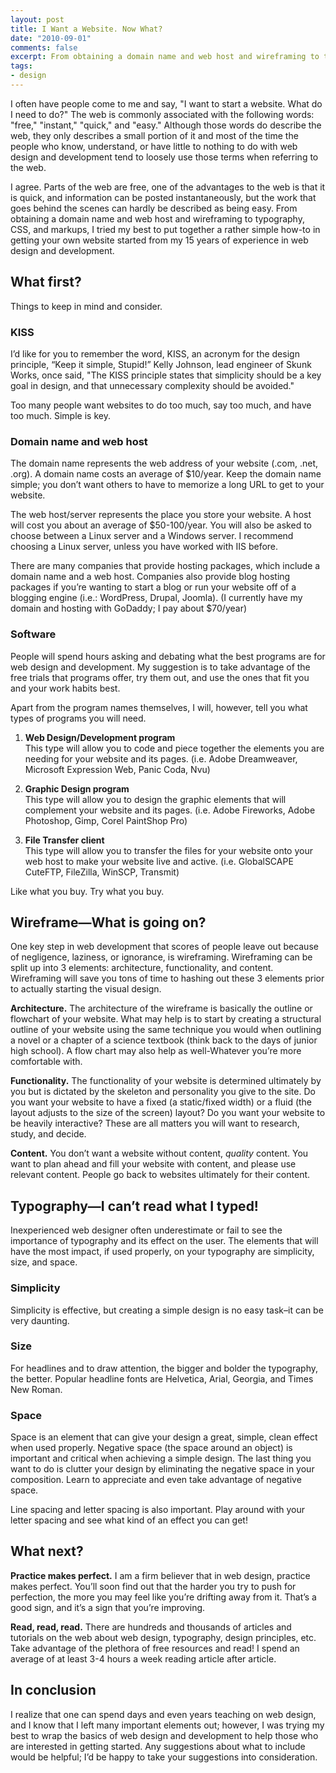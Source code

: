 ```yaml
---
layout: post
title: I Want a Website. Now What?
date: "2010-09-01"
comments: false
excerpt: From obtaining a domain name and web host and wireframing to typography, CSS, and markups, I tried my best to put together a rather simple how-to in getting your own website started from my 15 years of experience in web design and development.
tags:
- design
---
```


I often have people come to me and say, "I want to start a website. What do I need to do?" The web is commonly associated with the following words: "free," "instant," "quick," and "easy." Although those words do describe the web, they only describes a small portion of it and most of the time the people who know, understand, or have little to nothing to do with web design and development tend to loosely use those terms when referring to the web.

I agree. Parts of the web are free, one of the advantages to the web is that it is quick, and information can be posted instantaneously, but the work that goes behind the scenes can hardly be described as being easy. From obtaining a domain name and web host and wireframing to typography, CSS, and markups, I tried my best to put together a rather simple how-to in getting your own website started from my 15 years of experience in web design and development.

## What first?

Things to keep in mind and consider.

### KISS

I’d like for you to remember the word, KISS, an acronym for the design principle, “Keep it simple, Stupid!” Kelly Johnson, lead engineer of Skunk Works, once said, "The KISS principle states that simplicity should be a key goal in design, and that unnecessary complexity should be avoided."

Too many people want websites to do too much, say too much, and have too much. Simple is key.

### Domain name and web host

The domain name represents the web address of your website (.com, .net, .org). A domain name costs an average of $10/year. Keep the domain name simple; you don’t want others to have to memorize a long URL to get to your website.

The web host/server represents the place you store your website. A host will cost you about an average of $50-100/year. You will also be asked to choose between a Linux server and a Windows server. I recommend choosing a Linux server, unless you have worked with IIS before.

There are many companies that provide hosting packages, which include a domain name and a web host. Companies also provide blog hosting packages if you’re wanting to start a blog or run your website off of a blogging engine (i.e.: WordPress, Drupal, Joomla). (I currently have my domain and hosting with GoDaddy; I pay about $70/year)

### Software

People will spend hours asking and debating what the best programs are for web design and development. My suggestion is to take advantage of the free trials that programs offer, try them out, and use the ones that fit you and your work habits best.

Apart from the program names themselves, I will, however, tell you what types of programs you will need.

1. **Web Design/Development program**  
This type will allow you to code and piece together the elements you are needing for your website and its pages. (i.e. Adobe Dreamweaver, Microsoft Expression Web, Panic Coda, Nvu)

2. **Graphic Design program**  
This type will allow you to design the graphic elements that will complement your website and its pages. (i.e. Adobe Fireworks, Adobe Photoshop, Gimp, Corel PaintShop Pro)

3. **File Transfer client**  
This type will allow you to transfer the files for your website onto your web host to make your website live and active. (i.e. GlobalSCAPE CuteFTP, FileZilla, WinSCP, Transmit)

Like what you buy. Try what you buy.

## Wireframe—What is going on?

One key step in web development that scores of people leave out because of negligence, laziness, or ignorance, is wireframing. Wireframing can be split up into 3 elements: architecture, functionality, and content. Wireframing will save you tons of time to hashing out these 3 elements prior to actually starting the visual design.

**Architecture.** The architecture of the wireframe is basically the outline or flowchart of your website. What may help is to start by creating a structural outline of your website using the same technique you would when outlining a novel or a chapter of a science textbook (think back to the days of junior high school). A flow chart may also help as well-Whatever you’re more comfortable with.

**Functionality.** The functionality of your website is determined ultimately by you but is dictated by the skeleton and personality you give to the site. Do you want your website to have a fixed (a static/fixed width) or a fluid (the layout adjusts to the size of the screen) layout? Do you want your website to be heavily interactive? These are all matters you will want to research, study, and decide.

**Content.** You don’t want a website without content, *quality* content. You want to plan ahead and fill your website with content, and please use relevant content. People go back to websites ultimately for their content.

## Typography—I can’t read what I typed!

Inexperienced web designer often underestimate or fail to see the importance of typography and its effect on the user. The elements that will have the most impact, if used properly, on your typography are simplicity, size, and space.

### Simplicity

Simplicity is effective, but creating a simple design is no easy task–it can be very daunting.

### Size

For headlines and to draw attention, the bigger and bolder the typography, the better. Popular headline fonts are Helvetica, Arial, Georgia, and Times New Roman.

### Space

Space is an element that can give your design a great, simple, clean effect when used properly. Negative space (the space around an object) is important and critical when achieving a simple design. The last thing you want to do is clutter your design by eliminating the negative space in your composition. Learn to appreciate and even take advantage of negative space.

Line spacing and letter spacing is also important. Play around with your letter spacing and see what kind of an effect you can get!

## What next?

**Practice makes perfect.** I am a firm believer that in web design, practice makes perfect. You’ll soon find out that the harder you try to push for perfection, the more you may feel like you’re drifting away from it. That’s a good sign, and it’s a sign that you’re improving.

**Read, read, read.** There are hundreds and thousands of articles and tutorials on the web about web design, typography, design principles, etc. Take advantage of the plethora of free resources and read! I spend an average of at least 3-4 hours a week reading article after article.

## In conclusion

I realize that one can spend days and even years teaching on web design, and I know that I left many important elements out; however, I was trying my best to wrap the basics of web design and development to help those who are interested in getting started. Any suggestions about what to include would be helpful; I’d be happy to take your suggestions into consideration.